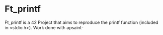 # Ft_printf

Ft_printf is a 42 Project that aims to reproduce the printf function (included in <stdio.h>).
Work done with apsaint-
